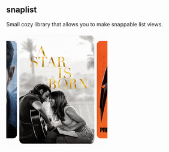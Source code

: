 ## snaplist

Small cozy library that allows you to make snappable list views.

![](images/snaplist1.gif)